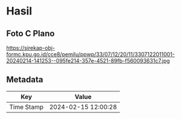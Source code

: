 # Hasil

## Foto C Plano

https://sirekap-obj-formc.kpu.go.id/cce8/pemilu/ppwp/33/07/12/20/11/3307122011001-20240214-141253--095fe214-357e-4521-89fb-f560093631c7.jpg


## Metadata

| Key        | Value               |
| ---------- | ------------------- |
| Time Stamp | 2024-02-15 12:00:28 |




